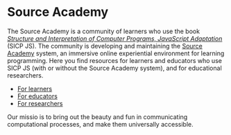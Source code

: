 # Source Academy

The Source Academy is a community of learners who use the book [*Structure and Interpretation of Computer Programs, JavaScript Adaptation*](https://sourceacademy.org/sicpjs/) (SICP JS). The community is developing and maintaining the [Source Academy](https://sourceacademy.org/) system, an immersive online experiential environment for learning programming. Here you find resources for learners and educators who use SICP JS (with or without the Source Academy system), and for educational researchers.

- [For learners](learner/README.md)
- [For educators](educator/README.md)
- [For researchers](research/README.md)

Our missio is to bring out the beauty and fun in communicating computational processes, and make them universally accessible.
